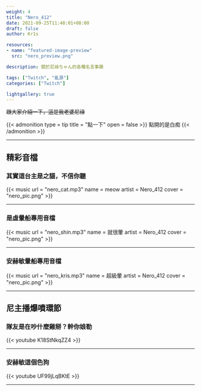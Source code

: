```yaml
---
weight: 4
title: "Nero_412"
date: 2021-09-25T11:48:01+08:00
draft: false
author: Kr1s

resources:
- name: "featured-image-preview"
  src: "nero_preview.png"

description: 關於尼祿ちゃん的各種名言事蹟

tags: ["Twitch", "亂源"]
categories: ["Twitch"]

lightgallery: true
---
```



<!--more-->

~~跟大家介紹一下，這是我老婆尼祿~~

{{< admonition type = tip title = "點一下" open = false >}}
點開的是白痴
{{< /admonition >}}

--- 

## 精彩音檔
### 其實這台主是之貓，不信你聽

{{< music url = "nero_cat.mp3" name = meow artist = Nero_412 cover = "nero_pic.png" >}}

--- 

### 是虛暈船專用音檔

{{< music url = "nero_shin.mp3" name = 就很暈 artist = Nero_412 cover = "nero_pic.png" >}}

--- 

### 安赫敏暈船專用音檔

{{< music url = "nero_kris.mp3" name = 超級暈 artist = Nero_412 cover = "nero_pic.png" >}}

--- 

## 尼主播爆噴環節
### 隊友是在吵什麼雞掰？幹你娘勒

{{< youtube K18StNkqZZ4 >}}

---

### 安赫敏這個色狗

{{< youtube UF99jLqBKtE >}}

---